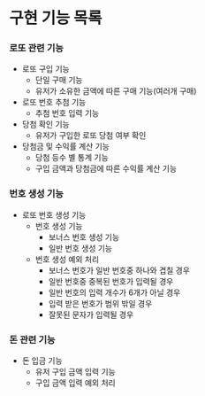 # 구현 기능 목록

### 로또 관련 기능
* 로또 구입 기능
  * 단일 구매 기능
  * 유저가 소유한 금액에 따른 구매 기능(여러개 구매)
* 로또 번호 추첨 기능
  * 추첨 번호 입력 기능
* 당첨 확인 기능
  * 유저가 구입한 로또 당첨 여부 확인
* 당첨금 및 수익률 계산 기능
  * 당첨 등수 별 통계 기능
  * 구입 금액과 당첨금에 따른 수익률 계산 기능

### 번호 생성 기능
* 로또 번호 생성 기능
  * 번호 생성 기능
    * 보너스 번호 생성 기능
    * 일반 번호 생성 기능
  * 번호 생성 예외 처리
    * 보너스 번호가 일반 번호중 하나와 겹칠 경우
    * 일반 번호중 중복된 번호가 입력될 경우
    * 일반 번호의 입력 개수가 6개가 아닐 경우
    * 입력 받은 번호가 범위 밖일 경우
    * 잘못된 문자가 입력될 경우

### 돈 관련 기능
* 돈 입금 기능
  * 유저 구입 금액 입력 기능
  * 구입 금액 입력 예외 처리